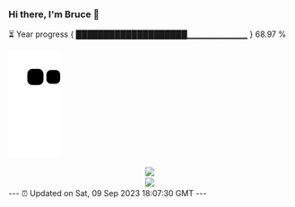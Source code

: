 ### Hi there, I'm Bruce 👋
⏳ Year progress { ████████████████████▁▁▁▁▁▁▁▁▁▁ } 68.97 %

![](https://raw.githubusercontent.com/Swiftie13st/Swiftie13st/main/assets/github-contribution-grid-snake.svg)


<div align="center"> <img src="https://metrics.lecoq.io/Swiftie13st?template=classic&config.timezone=Asia%2FShanghai"> </div>

<div align="center"> <img src="https://github-readme-streak-stats.herokuapp.com/?user=Swiftie13st" /> </div>
---
⏰ Updated on Sat, 09 Sep 2023 18:07:30 GMT
---

